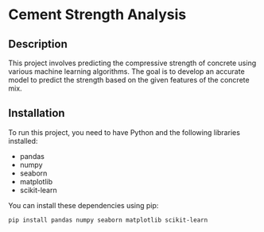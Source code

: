 # Cement Strength Analysis

## Description

This project involves predicting the compressive strength of concrete using various machine learning algorithms. The goal is to develop an accurate model to predict the strength based on the given features of the concrete mix.

## Installation

To run this project, you need to have Python and the following libraries installed:

- pandas
- numpy
- seaborn
- matplotlib
- scikit-learn

You can install these dependencies using pip:

```bash
pip install pandas numpy seaborn matplotlib scikit-learn

